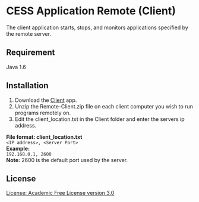 CESS Application Remote (Client)
=================================
The client application starts, stops, and monitors applications
specified by the remote server.

Requirement
--------------
Java 1.6

Installation
------------------
1. Download the [Client](https://github.com/downloads/aaruff/AppRemoteClient/Remote-Client.zip) app.
2. Unzip the Remote-Client.zip file on each client computer you wish to run programs remotely on.
3. Edit the client_location.txt in the Client folder and enter the servers ip address.

**File format: client_location.txt**  
`<IP address>, <Server Port>`  
**Example:**  
`192.168.0.1, 2600`  
**Note:** 2600 is the default port used by the server. 

License
------------------
[License: Academic Free License version 3.0](http://www.opensource.org/licenses/afl-3.0.php)
